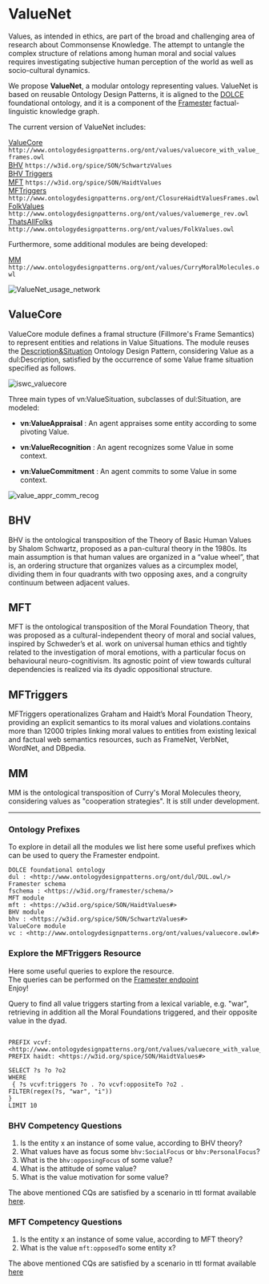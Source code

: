 # ValueNet


Values, as intended in ethics, are part of the broad and challenging area of research about Commonsense Knowledge. The attempt
to untangle the complex structure of relations among human moral and social values requires investigating subjective human perception of the world as well as socio-cultural dynamics. 

We propose **ValueNet**, a modular ontology representing values. 
ValueNet is based on reusable Ontology Design Patterns, it is aligned to the [DOLCE](https://ontopia-lode.agid.gov.it/lode/extract?url=http://ontologydesignpatterns.org/ont/dul/DUL.owl) foundational ontology, and it is a component of the [Framester](https://github.com/framester/Framester) factual-linguistic knowledge graph.

The current version of ValueNet includes:

[ValueCore](http://www.ontologydesignpatterns.org/ont/values/valuecore_with_value_frames.owl) ``http://www.ontologydesignpatterns.org/ont/values/valuecore_with_value_frames.owl`` <br/>
[BHV](https://w3id.org/spice/SON/SchwartzValues) ``https://w3id.org/spice/SON/SchwartzValues`` <br/>
[BHV Triggers]() <br/>
[MFT](https://w3id.org/spice/SON/HaidtValues) ``https://w3id.org/spice/SON/HaidtValues`` <br/>
[MFTriggers](http://www.ontologydesignpatterns.org/ont/ClosureHaidtValuesFrames.owl) ``http://www.ontologydesignpatterns.org/ont/ClosureHaidtValuesFrames.owl`` <br/>
[FolkValues](http://www.ontologydesignpatterns.org/ont/values/valuemerge_rev.owl) ``http://www.ontologydesignpatterns.org/ont/values/valuemerge_rev.owl`` <br/>
[ThatsAllFolks](http://www.ontologydesignpatterns.org/ont/values/FolkValues.owl) ``http://www.ontologydesignpatterns.org/ont/values/FolkValues.owl`` <br/>

Furthermore, some additional modules are being developed:

[MM](http://www.ontologydesignpatterns.org/ont/values/CurryMoralMolecules.owl) ``http://www.ontologydesignpatterns.org/ont/values/CurryMoralMolecules.owl``


![ValueNet_usage_network](https://user-images.githubusercontent.com/40241049/173843601-772306ea-e2c6-46d5-9ca2-ea5306aca586.png)


## ValueCore
ValueCore module defines a framal structure (Fillmore's Frame Semantics) to represent entities and relations in Value Situations.
The module reuses the [Description&Situation](http://ontologydesignpatterns.org/wiki/Submissions:DescriptionAndSituation) Ontology Design Pattern, considering Value as a dul:Description, satisfied by the occurrence of some Value frame situation specified as follows.


![iswc_valuecore](https://user-images.githubusercontent.com/40241049/171409820-7cf4cb8e-8cc1-4d34-beb7-3f34020b2232.png)



Three main types of vn:ValueSituation, subclasses of dul:Situation, are modeled: 

- **vn:ValueAppraisal** : An agent appraises some entity according to some pivoting Value.

- **vn:ValueRecognition** : An agent recognizes some Value in some context.

- **vn:ValueCommitment** : An agent commits to some Value in some context.



![value_appr_comm_recog](https://user-images.githubusercontent.com/40241049/171410630-97d76958-9892-4436-8003-549e5a994ba6.png)


## BHV
BHV is the ontological transposition of the Theory of Basic Human Values by Shalom Schwartz, proposed as a pan-cultural theory in the 1980s. Its main assumption is that human values are organized in a “value wheel”, that is, an ordering structure that organizes values as a circumplex model, dividing them in four quadrants with two opposing axes, and a congruity continuum between adjacent values.


## MFT
MFT is the ontological transposition of the Moral Foundation Theory, that was proposed as a cultural-independent theory of moral and social values, inspired by Schweder’s et al. work on universal human ethics and tightly related to the investigation of moral emotions, with a particular focus on behavioural neuro-cognitivism. Its agnostic point of view towards cultural dependencies is realized via its dyadic oppositional structure.


## MFTriggers
MFTriggers operationalizes Graham and Haidt’s Moral Foundation Theory, providing an explicit semantics to its moral values and violations.contains more than 12000 triples linking moral values to entities from existing lexical and factual web semantics resources, such as FrameNet, VerbNet, WordNet, and DBpedia.

## MM
MM is the ontological transposition of Curry's Moral Molecules theory, considering values as "cooperation strategies". It is still under development.



---------------------------------------------------------------------------------------------------------------------------------------------------------------

### Ontology Prefixes

To explore in detail all the modules we list here some useful prefixes which can be used to query the Framester endpoint.

```
DOLCE foundational ontology
dul : <http://www.ontologydesignpatterns.org/ont/dul/DUL.owl/>
Framester schema
fschema : <https://w3id.org/framester/schema/>
MFT module
mft : <https://w3id.org/spice/SON/HaidtValues#>
BHV module
bhv : <https://w3id.org/spice/SON/SchwartzValues#>
ValueCore module
vc : <http://www.ontologydesignpatterns.org/ont/values/valuecore.owl#>
```

### Explore the MFTriggers Resource

Here some useful queries to explore the resource. <br/>
The queries can be performed on the [Framester endpoint](http://etna.istc.cnr.it/framester2/sparql) <br/>
Enjoy! <br/>



Query to find all value triggers starting from a lexical variable, e.g. "war", retrieving in addition all the Moral Foundations triggered, and their opposite value in the dyad.

```

PREFIX vcvf: <http://www.ontologydesignpatterns.org/ont/values/valuecore_with_value_frames.owl#>
PREFIX haidt: <https://w3id.org/spice/SON/HaidtValues#>

SELECT ?s ?o ?o2
WHERE
 { ?s vcvf:triggers ?o . ?o vcvf:oppositeTo ?o2 . 
FILTER(regex(?s, "war", "i"))
}
LIMIT 10

```


### BHV Competency Questions


1. Is the entity x an instance of some value, according to BHV theory?
2. What values have as focus some ```bhv:SocialFocus``` or ```bhv:PersonalFocus```?
3. What is the ```bhv:opposingFocus``` of some value?
4. What is the attitude of some value?
5. What is the value motivation for some value?


The above mentioned CQs are satisfied by a scenario in ttl format available [here](https://github.com/spice-h2020/SON/blob/main/SchwartzValues/Schwartz_scenario.ttl).


### MFT Competency Questions

1. Is the entity x an instance of some value, according to MFT theory?
2. What is the value ```mft:opposedTo``` some entity x?


The above mentioned CQs are satisfied by a scenario in ttl format available [here](https://github.com/spice-h2020/SON/blob/main/HaidtValues/haidt_scenario.ttl)







